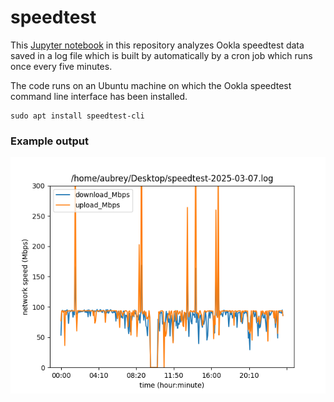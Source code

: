 # speedtest

This [Jupyter notebook](speedtest.ipynb) in this repository analyzes Ookla speedtest data saved in a log file which is built by automatically by a cron job which runs once every five minutes.

The code runs on an Ubuntu machine on which the Ookla speedtest command line interface has been installed. 
```
sudo apt install speedtest-cli
```
### Example output
![](speedtest-2025-03-07.png)
